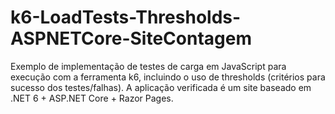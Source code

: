 # k6-LoadTests-Thresholds-ASPNETCore-SiteContagem
Exemplo de implementação de testes de carga em JavaScript para execução com a ferramenta k6, incluindo o uso de thresholds (critérios para sucesso dos testes/falhas). A aplicação verificada é um site baseado em .NET 6 + ASP.NET Core + Razor Pages.
